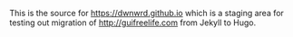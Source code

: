 This is the source for https://dwnwrd.github.io which is a staging area for testing out migration of http://guifreelife.com from Jekyll to Hugo.
